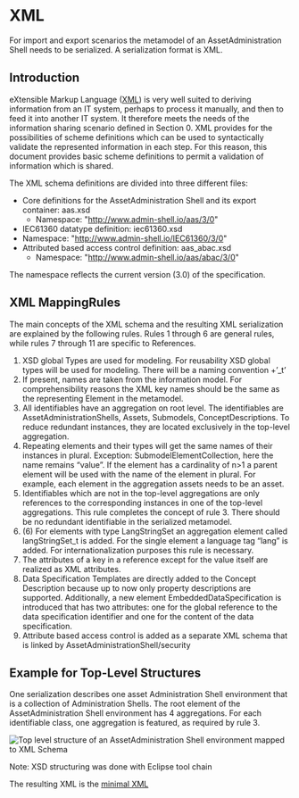 # XML 
For import and export scenarios the metamodel of an AssetAdministration Shell needs to be serialized. A serialization format is XML. 

## Introduction
eXtensible Markup Language ([XML](https://www.w3.org/TR/2008/REC-xml-20081126/)) is very well suited to deriving information from an IT system, perhaps to process it manually, and then to feed it into another IT system. It therefore meets the needs of the information sharing scenario defined in Section 0. XML provides for the possibilities of scheme definitions which can be used to syntactically validate the represented information in each step. For this reason, this document provides basic scheme definitions to permit a validation of information which is shared.

The XML schema definitions are divided into three different files:
- Core definitions for the AssetAdministration Shell and its export container: aas.xsd
  - Namespace: "http://www.admin-shell.io/aas/3/0"
- IEC61360 datatype definition: iec61360.xsd
 - Namespace: "http://www.admin-shell.io/IEC61360/3/0"
- Attributed based access control definition: aas_abac.xsd
  - Namespace: "http://www.admin-shell.io/aas/abac/3/0"

The namespace reflects the current version (3.0) of the specification.

## XML MappingRules
The main concepts of the XML schema and the resulting XML serialization are explained by the following rules. Rules 1 through 6 are general rules, while rules 7 through 11 are specific to References.

1. XSD global Types are used for modeling. For reusability XSD global types will be used for modeling. There will be a naming convention <informationModelName>+’_t’
2. If present, names are taken from the information model. For comprehensibility reasons the XML key names should be the same as the representing Element in the metamodel. 
3. All identifiables have an aggregation on root level. The identifiables are AssetAdministrationShells, Assets, Submodels, ConceptDescriptions. To reduce redundant instances, they are located exclusively in the top-level aggregation. 
4. Repeating elements and their types will get the same names of their instances in plural. Exception: SubmodelElementCollection, here the name remains “value”. If the element has a cardinality of n>1 a parent element will be used with the name of the element in plural. For example, each element in the aggregation assets needs to be an asset. 
5. Identifiables which are not in the top-level aggregations are only references to the corresponding instances in one of the top-level aggregations. This rule completes the concept of rule 3. There should be no redundant identifiable in the serialized metamodel. 
6. (6) For elements with type LangStringSet an aggregation element called langStringSet_t is added. For the single element a language tag “lang” is added. For internationalization purposes this rule is necessary.
7.	The attributes of a key in a reference except for the value itself are realized as XML attributes.
8.	Data Specification Templates are directly added to the Concept Description because up to now only property descriptions are supported. Additionally, a new element EmbeddedDataSpecification is introduced that has two attributes: one for the global reference to the data specification identifier and one for the content of the data specification.
9. Attribute based access control is added as a separate XML schema that is linked by AssetAdministrationShell/security

## Example for Top-Level Structures
One serialization describes one asset Administration Shell environment that is a collection of Administration Shells. The root element of the AssetAdministration Shell environment has 4 aggregations. For each identifiable class, one aggregation is featured, as required by rule 3.
  
![Top level structure of an AssetAdministration Shell environment mapped to XML Schema](https://user-images.githubusercontent.com/1814815/147119644-81e19bbf-86cb-41f8-bc56-2f8aca4fb60e.png) 

Note: XSD structuring was done with Eclipse tool chain
  
The resulting XML is the [minimal XML](examples/minimum.xml)
  
  
